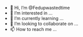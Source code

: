 - 👋 Hi, I’m @Fedupwastedtime
- 👀 I’m interested in ...
- 🌱 I’m currently learning ...
- 💞️ I’m looking to collaborate on ...
- 📫 How to reach me ...

<!---
Fedupwastedtime/Fedupwastedtime is a ✨ special ✨ repository because its `README.md` (this file) appears on your GitHub profile.
You can click the Preview link to take a look at your changes.
--->
